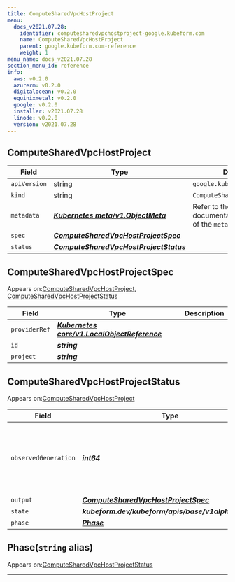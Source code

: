 ```yaml
---
title: ComputeSharedVpcHostProject
menu:
  docs_v2021.07.28:
    identifier: computesharedvpchostproject-google.kubeform.com
    name: ComputeSharedVpcHostProject
    parent: google.kubeform.com-reference
    weight: 1
menu_name: docs_v2021.07.28
section_menu_id: reference
info:
  aws: v0.2.0
  azurerm: v0.2.0
  digitalocean: v0.2.0
  equinixmetal: v0.2.0
  google: v0.2.0
  installer: v2021.07.28
  linode: v0.2.0
  version: v2021.07.28
---
```


## ComputeSharedVpcHostProject
| Field | Type | Description |
| ------ | ----- | ----------- |
| `apiVersion` | string | `google.kubeform.com/v1alpha1` |
|    `kind` | string | `ComputeSharedVpcHostProject` |
| `metadata` | ***[Kubernetes meta/v1.ObjectMeta](https://v1-18.docs.kubernetes.io/docs/reference/generated/kubernetes-api/v1.18/#objectmeta-v1-meta)***|Refer to the Kubernetes API documentation for the fields of the `metadata` field.|
| `spec` | ***[ComputeSharedVpcHostProjectSpec](#computesharedvpchostprojectspec)***||
| `status` | ***[ComputeSharedVpcHostProjectStatus](#computesharedvpchostprojectstatus)***||
## ComputeSharedVpcHostProjectSpec

Appears on:[ComputeSharedVpcHostProject](#computesharedvpchostproject), [ComputeSharedVpcHostProjectStatus](#computesharedvpchostprojectstatus)

| Field | Type | Description |
| ------ | ----- | ----------- |
| `providerRef` | ***[Kubernetes core/v1.LocalObjectReference](https://v1-18.docs.kubernetes.io/docs/reference/generated/kubernetes-api/v1.18/#localobjectreference-v1-core)***||
| `id` | ***string***||
| `project` | ***string***||
## ComputeSharedVpcHostProjectStatus

Appears on:[ComputeSharedVpcHostProject](#computesharedvpchostproject)

| Field | Type | Description |
| ------ | ----- | ----------- |
| `observedGeneration` | ***int64***| ***(Optional)*** Resource generation, which is updated on mutation by the API Server.|
| `output` | ***[ComputeSharedVpcHostProjectSpec](#computesharedvpchostprojectspec)***| ***(Optional)*** |
| `state` | ***kubeform.dev/kubeform/apis/base/v1alpha1.State***| ***(Optional)*** |
| `phase` | ***[Phase](#phase)***| ***(Optional)*** |
## Phase(`string` alias)

Appears on:[ComputeSharedVpcHostProjectStatus](#computesharedvpchostprojectstatus)

---
